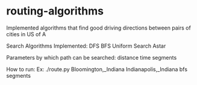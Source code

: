 # routing-algorithms
Implemented algorithms that find good driving directions between pairs of cities in US of A

Search Algorithms Implemented:
DFS
BFS
Uniform Search
Astar

Parameters by which path can be searched:
distance
time
segments

How to run:
Ex:
./route.py Bloomington,_Indiana Indianapolis,_Indiana bfs segments

